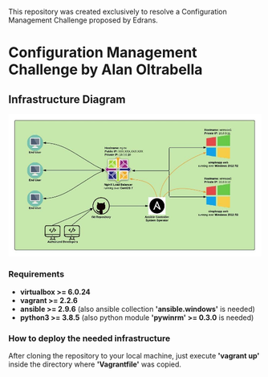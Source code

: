 This repository was created exclusively to resolve a Configuration Management Challenge proposed by Edrans.
# Configuration Management Challenge by Alan Oltrabella

## Infrastructure Diagram
![alt text](simpleapp_infra.jpeg)

### Requirements
- **virtualbox >= 6.0.24**
- **vagrant >= 2.2.6**
- **ansible >= 2.9.6** (also ansible collection **'ansible.windows'** is needed)
- **python3 >= 3.8.5** (also python module **'pywinrm' >= 0.3.0** is needed)

### How to deploy the needed infrastructure

After cloning the repository to your local machine, just execute **'vagrant up'** inside the directory where **'Vagrantfile'** was copied.